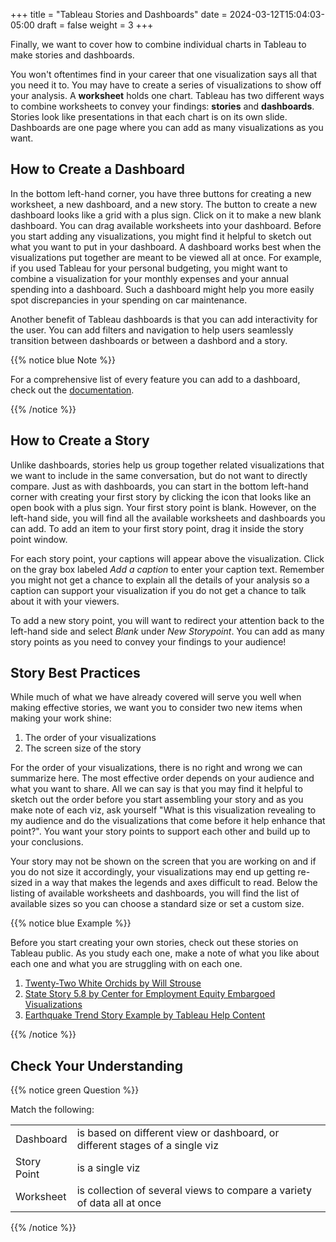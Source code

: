 +++
title = "Tableau Stories and Dashboards"
date = 2024-03-12T15:04:03-05:00
draft = false
weight = 3
+++

Finally, we want to cover how to combine individual charts in Tableau to make stories and dashboards.

You won't oftentimes find in your career that one visualization says all that you need it to. You may have to create a series of visualizations to show off your analysis. A **worksheet** holds one chart. Tableau has two different ways to combine worksheets to convey your findings: **stories** and **dashboards**. Stories look like presentations in that each chart is on its own slide. Dashboards are one page where you can add as many visualizations as you want. 

## How to Create a Dashboard

In the bottom left-hand corner, you have three buttons for creating a new worksheet, a new dashboard, and a new story. The button to create a new dashboard looks like a grid with a plus sign. Click on it to make a new blank dashboard. You can drag available worksheets into your dashboard. Before you start adding any visualizations, you might find it helpful to sketch out what you want to put in your dashboard. A dashboard works best when the visualizations put together are meant to be viewed all at once. For example, if you used Tableau for your personal budgeting, you might want to combine a visualization for your monthly expenses and your annual spending into a dashboard. Such a dashboard might help you more easily spot discrepancies in your spending on car maintenance.

Another benefit of Tableau dashboards is that you can add interactivity for the user. You can add filters and navigation to help users seamlessly transition between dashboards or between a dashbord and a story. 

{{% notice blue Note %}}

For a comprehensive list of every feature you can add to a dashboard, check out the [documentation](https://help.tableau.com/current/pro/desktop/en-us/dashboards_create.htm).

{{% /notice %}}

## How to Create a Story

Unlike dashboards, stories help us group together related visualizations that we want to include in the same conversation, but do not want to directly compare. Just as with dashboards, you can start in the bottom left-hand corner with creating your first story by clicking the icon that looks like an open book with a plus sign. Your first story point is blank. However, on the left-hand side, you will find all the available worksheets and dashboards you can add. To add an item to your first story point, drag it inside the story point window. 

For each story point, your captions will appear above the visualization. Click on the gray box labeled *Add a caption* to enter your caption text. Remember you might not get a chance to explain all the details of your analysis so a caption can support your visualization if you do not get a chance to talk about it with your viewers.

To add a new story point, you will want to redirect your attention back to the left-hand side and select *Blank* under *New Storypoint*. You can add as many story points as you need to convey your findings to your audience!

## Story Best Practices

While much of what we have already covered will serve you well when making effective stories, we want you to consider two new items when making your work shine:

1. The order of your visualizations
1. The screen size of the story

For the order of your visualizations, there is no right and wrong we can summarize here. The most effective order depends on your audience and what you want to share. All we can say is that you may find it helpful to sketch out the order before you start assembling your story and as you make note of each viz, ask yourself "What is this visualization revealing to my audience and do the visualizations that come before it help enhance that point?". You want your story points to support each other and build up to your conclusions. 

Your story may not be shown on the screen that you are working on and if you do not size it accordingly, your visualizations may end up getting re-sized in a way that makes the legends and axes difficult to read. Below the listing of available worksheets and dashboards, you will find the list of available sizes so you can choose a standard size or set a custom size.

{{% notice blue Example %}}

Before you start creating your own stories, check out these stories on Tableau public. As you study each one, make a note of what you like about each one and what you are struggling with on each one.

1. [Twenty-Two White Orchids by Will Strouse](https://public.tableau.com/app/profile/william.strouse/viz/Twenty-TwoWhiteOrchids/Twenty-TwoWhiteOrchids)
1. [State Story 5.8 by Center for Employment Equity Embargoed Visualizations](https://public.tableau.com/app/profile/carly6373/viz/StateStory_5_8/StateStory)
1. [Earthquake Trend Story Example by Tableau Help Content](https://public.tableau.com/app/profile/tableau.docs.team/viz/EarthquakeTrendStoryExample/Earthquakestory)

{{% /notice %}}

## Check Your Understanding

{{% notice green Question %}}

Match the following:

|   |   |
|---|---|    
| Dashboard | is based on different view or dashboard, or different stages of a single viz |
| Story Point | is a single viz |
| Worksheet | is collection of several views to compare a variety of data all at once |

{{% /notice %}}